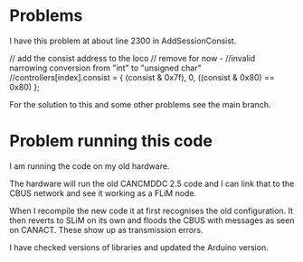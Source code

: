 # Problems

I have this problem at about line 2300 in AddSessionConsist.

  // add the consist address to the loco
  // remove for now -
  //invalid narrowing conversion from "int" to "unsigned char"
  //controllers[index].consist = { (consist & 0x7f), 0, ((consist & 0x80) == 0x80) };

  For the solution to this and some other problems see the main branch.
  
# Problem running this code

I am running the code on my old hardware.

The hardware will run the old CANCMDDC 2.5 code and I can link that to the CBUS network and see it working as a FLiM node.

When I recompile the new code it at first recognises the old configuration. It then reverts to SLiM on its own and floods the CBUS with messages as seen on CANACT. These show up as transmission errors.

I have checked versions of libraries and updated the Arduino version.
